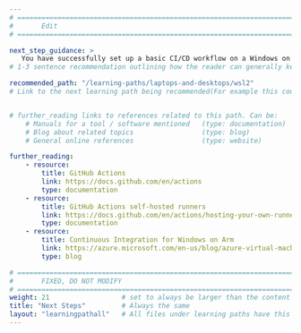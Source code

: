 ```yaml
---
# ================================================================================
#       Edit
# ================================================================================

next_step_guidance: >
   You have successfully set up a basic CI/CD workflow on a Windows on Arm virtual machine. You might be interested in how to setup and use the Windows Subsystem for Linux (WSL) on Arm computers.
# 1-3 sentence recommendation outlining how the reader can generally keep learning about these topics, and a specific explanation of why the next step is being recommended.

recommended_path: "/learning-paths/laptops-and-desktops/wsl2"
# Link to the next learning path being recommended(For example this could be /learning-paths/servers-and-cloud-computing/mongodb).


# further_reading links to references related to this path. Can be:
    # Manuals for a tool / software mentioned   (type: documentation)
    # Blog about related topics                 (type: blog)
    # General online references                 (type: website) 

further_reading:
    - resource:
        title: GitHub Actions
        link: https://docs.github.com/en/actions
        type: documentation
    - resource:
        title: GitHub Actions self-hosted runners
        link: https://docs.github.com/en/actions/hosting-your-own-runners/about-self-hosted-runners
        type: documentation
    - resource:
        title: Continuous Integration for Windows on Arm
        link: https://azure.microsoft.com/en-us/blog/azure-virtual-machines-with-ampere-altra-arm-based-processors-generally-available/
        type: blog

# ================================================================================
#       FIXED, DO NOT MODIFY
# ================================================================================
weight: 21                  # set to always be larger than the content in this path, and one more than 'review'
title: "Next Steps"         # Always the same
layout: "learningpathall"   # All files under learning paths have this same wrapper
---
```

